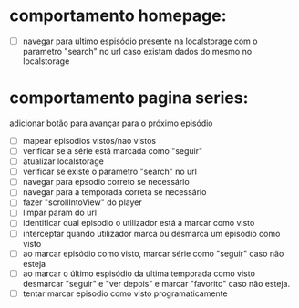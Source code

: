 # comportamento homepage:

- [ ] navegar para ultimo espisódio presente na localstorage com o parametro "search" no url caso existam dados do mesmo no localstorage

# comportamento pagina series:

adicionar botão para avançar para o próximo episódio

- [ ] mapear episodios vistos/nao vistos
- [ ] verificar se a série está marcada como "seguir"
- [ ] atualizar localstorage
- [ ] verificar se existe o parametro "search" no url
- [ ] navegar para epsodio correto se necessário
- [ ] navegar para a temporada correta se necessário
- [ ] fazer "scrollIntoView" do player
- [ ] limpar param do url
- [ ] identificar qual episodio o utilizador está a marcar como visto
- [ ] interceptar quando utilizador marca ou desmarca um episodio como visto
- [ ] ao marcar episódio como visto, marcar série como "seguir" caso não esteja
- [ ] ao marcar o último espisódio da ultima temporada como visto desmarcar "seguir" e "ver depois" e marcar "favorito" caso não esteja.
- [ ] tentar marcar episodio como visto programaticamente
